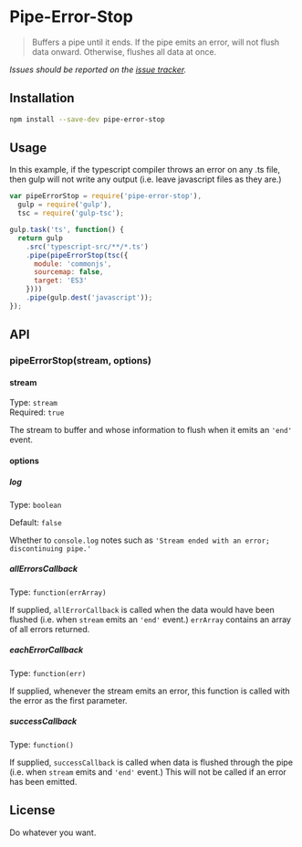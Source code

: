 # Pipe-Error-Stop

> Buffers a pipe until it ends. If the pipe emits an error, will not flush data onward. Otherwise, flushes all data at once.

*Issues should be reported on the [issue tracker](https://github.com/rbalicki2/pipe-error-stop/issues).*

## Installation

```sh
npm install --save-dev pipe-error-stop
```

## Usage

In this example, if the typescript compiler throws an error on any .ts file, then gulp will not write any output (i.e. leave javascript files as they are.)

```js
var pipeErrorStop = require('pipe-error-stop'),
  gulp = require('gulp'),
  tsc = require('gulp-tsc');

gulp.task('ts', function() {
  return gulp
    .src('typescript-src/**/*.ts')
    .pipe(pipeErrorStop(tsc({
      module: 'commonjs',
      sourcemap: false,
      target: 'ES3'
    })))
    .pipe(gulp.dest('javascript'));
});
```

## API

### pipeErrorStop(stream, options)

#### stream

Type: `stream`  
Required: `true`

The stream to buffer and whose information to flush when it emits an `'end'` event.

#### options

##### log

Type: `boolean`

Default: `false`

Whether to `console.log` notes such as `'Stream ended with an error; discontinuing pipe.'`

##### allErrorsCallback

Type: `function(errArray)`

If supplied, `allErrorCallback` is called when the data would have been flushed (i.e. when `stream` emits an `'end'` event.) `errArray` contains an array of all errors returned.

##### eachErrorCallback

Type: `function(err)`

If supplied, whenever the stream emits an error, this function is called with the error as the first parameter.

##### successCallback

Type: `function()`

If supplied, `successCallback` is called when data is flushed through the pipe (i.e. when `stream` emits and `'end'` event.) This will not be called if an error has been emitted.

## License

Do whatever you want.